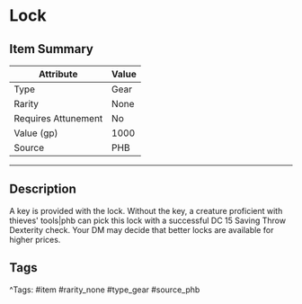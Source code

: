 # Lock

## Item Summary

| Attribute            | Value                        |
|----------------------|------------------------------|
| Type                 | Gear |
| Rarity               | None             |
| Requires Attunement  | No                |
| Value (gp)           | 1000    |
| Source               | PHB |

---

## Description

A key is provided with the lock. Without the key, a creature proficient with thieves' tools|phb can pick this lock with a successful DC 15 Saving Throw Dexterity check. Your DM may decide that better locks are available for higher prices.

## Tags

^Tags: #item #rarity_none #type_gear #source_phb